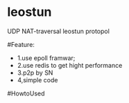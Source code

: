 # leostun
UDP NAT-traversal leostun protopol

#Feature:

- 1.use epoll framwar;
- 2.use redis to get hight performance
- 3.p2p by SN
- 4,simple code


#HowtoUsed


